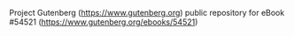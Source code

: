 Project Gutenberg (https://www.gutenberg.org) public repository for
eBook #54521 (https://www.gutenberg.org/ebooks/54521)
